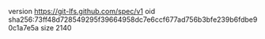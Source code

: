 version https://git-lfs.github.com/spec/v1
oid sha256:73ff48d728549295f39664958dc7e6ccf677ad756b3bfe239b6fdbe90c1a7e5a
size 2140
